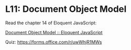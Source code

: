 # L11: Document Object Model

Read the chapter 14 of Eloquent JavaScript:

[Document Object Model :: Eloquent JavaScript](https://eloquentjavascript.net/14_dom.html)

Quiz: https://forms.office.com/r/uwWhjR1MWs
